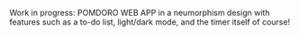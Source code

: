 Work in progress: POMDORO WEB APP in a neumorphism design with features such as a to-do list, light/dark mode, and the timer itself of course!
